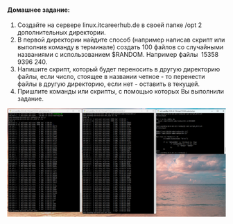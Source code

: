 #### Домашнее задание:

1. Создайте на сервере linux.itcareerhub.de в своей папке /opt 2 дополнительных директории. 
2. В первой директории найдите способ (например написав скрипт или выполнив команду в терминале) создать 100 файлов со случайными названиями с использованием $RANDOM. Например файлы  15358 9396 240.
3. Напишите скрипт, который будет переносить в другую директорию файлы, если число, стоящее в названии четное - то перенести файлы в другую директорию, если нет - оставить в текущей. 
4. Пришлите команды или скрипты, с помощью которых Вы выполнили задание.



![скриншот](images/img.png)

